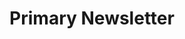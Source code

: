 ---
title: Primary Newsletter
category: Marketing
paid: false
isActive: true
ltr: {"preview":"function App() {\n  return /*#__PURE__*/React.createElement(\"section\", {\n    className: \"max-w-xl py-12 mx-auto px-4 md:px-8\"\n  }, /*#__PURE__*/React.createElement(\"div\", {\n    className: \"space-y-3 text-center\"\n  }, /*#__PURE__*/React.createElement(\"svg\", {\n    xmlns: \"http://www.w3.org/2000/svg\",\n    className: \"h-14 w-14 mx-auto text-gray-300\",\n    fill: \"none\",\n    viewBox: \"0 0 24 24\",\n    stroke: \"currentColor\"\n  }, /*#__PURE__*/React.createElement(\"path\", {\n    strokeLinecap: \"round\",\n    strokeLinejoin: \"round\",\n    strokeWidth: 2,\n    d: \"M3 19v-8.93a2 2 0 01.89-1.664l7-4.666a2 2 0 012.22 0l7 4.666A2 2 0 0121 10.07V19M3 19a2 2 0 002 2h14a2 2 0 002-2M3 19l6.75-4.5M21 19l-6.75-4.5M3 10l6.75 4.5M21 10l-6.75 4.5m0 0l-1.14.76a2 2 0 01-2.22 0l-1.14-.76\"\n  })), /*#__PURE__*/React.createElement(\"h3\", {\n    className: \"text-3xl text-gray-800 font-bold\"\n  }, \"Subscribe to our newsletter\"), /*#__PURE__*/React.createElement(\"p\", {\n    className: \"text-gray-400 leading-relaxed\"\n  }, \"Stay up to date with the roadmap progress, announcements and exclusive discounts feel free to sign up with your email.\")), /*#__PURE__*/React.createElement(\"div\", {\n    className: \"mt-6\"\n  }, /*#__PURE__*/React.createElement(\"form\", {\n    onSubmit: e => e.preventDefault(),\n    className: \"items-center justify-center sm:flex\"\n  }, /*#__PURE__*/React.createElement(\"input\", {\n    type: \"email\",\n    placeholder: \"Enter your email\",\n    className: \"text-gray-500 w-full p-3 rounded-md border outline-none focus:border-indigo-600\"\n  }), /*#__PURE__*/React.createElement(\"button\", {\n    className: \"w-full mt-3 px-5 py-3 rounded-md text-white bg-indigo-600 hover:bg-indigo-500 active:bg-indigo-700 duration-150 outline-none shadow-md focus:shadow-none focus:ring-2 ring-offset-2 ring-indigo-600 sm:mt-0 sm:ml-3 sm:w-auto\"\n  }, \"Subscribe\")), /*#__PURE__*/React.createElement(\"p\", {\n    className: \"mt-3 mx-auto text-center max-w-lg text-[15px] text-gray-400\"\n  }, \"No spam ever, we are care about the protection of your data. Read our \", /*#__PURE__*/React.createElement(\"a\", {\n    className: \"text-indigo-600 underline\",\n    href: \"javascript:void(0)\"\n  }, \" Privacy Policy \"))));\n}","vue":{"vueTail":[{"code":"<template>\n  <section class=\"max-w-xl mt-12 mx-auto px-4\">\n    <div class=\"space-y-4 text-center\">\n        <svg xmlns=\"http://www.w3.org/2000/svg\" class=\"h-14 w-14 mx-auto text-gray-300\" fill=\"none\" viewBox=\"0 0 24 24\" stroke=\"currentColor\">\n            <path strokeLinecap=\"round\" strokeLinejoin=\"round\" strokeWidth={2} d=\"M3 19v-8.93a2 2 0 01.89-1.664l7-4.666a2 2 0 012.22 0l7 4.666A2 2 0 0121 10.07V19M3 19a2 2 0 002 2h14a2 2 0 002-2M3 19l6.75-4.5M21 19l-6.75-4.5M3 10l6.75 4.5M21 10l-6.75 4.5m0 0l-1.14.76a2 2 0 01-2.22 0l-1.14-.76\" />\n        </svg>\n        <h1 class=\"text-3xl text-gray-800 font-semibold\">\n            Subscribe to our newsletter\n        </h1>\n        <p class=\"text-gray-400 leading-relaxed\">\n          Stay up to date with the roadmap progress, announcements and exclusive discounts feel free to sign up with your email.  \n        </p>\n    </div>\n    <div class=\"mt-5\">\n        <form \n            class=\"items-center justify-center sm:flex\">\n            <input \n                type=\"email\"\n                placeholder=\"Enter your email\"\n                class=\"text-gray-500 w-full p-3 rounded-md border outline-none focus:border-indigo-600\"\n            />\n            <button\n                class=\"w-full mt-3 px-5 py-3 rounded-md text-white bg-indigo-600 outline-none shadow-md focus:shadow-none focus:ring-2 ring-offset-2 ring-indigo-600 sm:mt-0 sm:ml-3 sm:w-auto\"\n            >\n                Subscribe\n            </button>\n        </form>\n        <p class=\"mt-3 mx-auto text-center max-w-lg text-[15px] text-gray-400\">\n            No spam ever, we are care about the protection of your data. \n            Read our <a class=\"text-indigo-600 underline\" href=\"javascript:void(0)\"> Privacy Policy </a>\n        </p>\n    </div>\n  </section>\n</template>","label":"App.vue"}],"vueCss":[{"code":"<template>\n  <section class=\"newsletter-primary\">\n    <div class=\"newsletter-header\">\n        <svg xmlns=\"http://www.w3.org/2000/svg\" fill=\"none\" viewBox=\"0 0 24 24\" stroke=\"currentColor\">\n            <path strokeLinecap=\"round\" strokeLinejoin=\"round\" strokeWidth={2} d=\"M3 19v-8.93a2 2 0 01.89-1.664l7-4.666a2 2 0 012.22 0l7 4.666A2 2 0 0121 10.07V19M3 19a2 2 0 002 2h14a2 2 0 002-2M3 19l6.75-4.5M21 19l-6.75-4.5M3 10l6.75 4.5M21 10l-6.75 4.5m0 0l-1.14.76a2 2 0 01-2.22 0l-1.14-.76\" />\n        </svg>\n        <h1>\n            Subscribe to our newsletter\n        </h1>\n        <p>\n          Stay up to date with the roadmap progress, announcements and exclusive discounts feel free to sign up with your email.  \n        </p>\n    </div>\n    <div class=\"newsletter-footer\">\n        <form \n            class=\"newsletter-form\">\n            <input \n                type=\"email\"\n                placeholder=\"Enter your email\"\n                class=\"input\"\n            />\n            <button\n                class=\"submit-btn\"\n            >\n                Subscribe\n            </button>\n        </form>\n        <p class=\"p-note\">\n            No spam ever, we are care about the protection of your data. \n            Read our <a class=\"link\" href=\"javascript:void(0)\"> Privacy Policy </a>\n        </p>\n    </div>\n  </section>\n</template>","label":"App.vue"},{"code":"  .newsletter-primary {\n  max-width: 36rem;\n  margin: 3rem auto 0px auto;\n  padding: 0px 1rem 0px 1rem;\n  }\n  .newsletter-primary .newsletter-header {\n    text-align: center;\n  }\n  .newsletter-primary .newsletter-header > * + * {\n    margin-top: 1rem;\n  }\n  .newsletter-primary .newsletter-header svg {\n    width: 3.5rem;\n    height: 3.5rem;\n    color: #d1d5db;\n    margin: 0px auto 0px auto;\n  }\n  .newsletter-primary .newsletter-header h1 {\n    font-size: 1.875rem;\n    line-height: 2.25rem;\n    font-weight: 600;\n    color: #1f2937;\n  }\n  .newsletter-primary .newsletter-header p {\n    color: #9ca3af;\n    line-height: 1.625;\n  }\n  .newsletter-primary .newsletter-footer {\n    margin-top: 1.25rem;\n  }\n  .newsletter-primary .newsletter-footer .newsletter-form {\n    align-items: center;\n    justify-content: center;\n  }\n  @media (min-width: 640px) {\n    .newsletter-primary .newsletter-footer .newsletter-form {\n      display: flex;\n    }\n  }\n  .newsletter-primary .newsletter-footer .newsletter-form .input {\n    color: #6b7280;\n    width: 100%;\n    padding: 0.75rem;\n    border-radius: 0.375rem;\n    border: solid 1px #e5e7eb;\n    outline: none;\n  }\n  .newsletter-primary .newsletter-footer .newsletter-form .input:focus {\n    border: solid 1px #4f46e5;\n  }\n  .newsletter-primary .newsletter-footer .newsletter-form .submit-btn {\n    width: 100%;\n    margin-top: 0.75rem;\n    padding: 0.75rem 1.25rem 0.75rem 1.25rem;\n    border-radius: 0.375rem;\n    box-shadow: 0 4px 6px -1px #0000001a, 0 2px 4px -2px #0000001a;\n    color: #FFF;\n    background-color: #4f46e5;\n    outline: none;\n  }\n  .newsletter-primary .newsletter-footer .newsletter-form .submit-btn:focus {\n    box-shadow: none;\n    box-shadow: 0 0 0 2px white, 0 0 0 4px #4f46e5;\n  }\n  @media (min-width: 640px) {\n    .newsletter-primary .newsletter-footer .newsletter-form .submit-btn {\n      margin: 0px 0px 0px 0.75rem;\n      width: auto;\n    }\n  }\n  .newsletter-primary .newsletter-footer .p-note {\n    text-align: center;\n    margin: 0.75rem auto 0px auto;\n    max-width: 32rem;\n    font-size: 15px;\n    color: #9ca3af;\n  }\n  .newsletter-primary .newsletter-footer .p-note .link {\n    color: #4f46e5;\n    text-decoration: underline;\n  }","label":"style.css"}]},"react":{"jsxCss":[{"code":"export default () => {\n    return (\n        <section className=\"newsletter-primary\">\n            <div className=\"newsletter-header\">\n                <svg xmlns=\"http://www.w3.org/2000/svg\" fill=\"none\" viewBox=\"0 0 24 24\" stroke=\"currentColor\">\n                    <path strokeLinecap=\"round\" strokeLinejoin=\"round\" strokeWidth={2} d=\"M3 19v-8.93a2 2 0 01.89-1.664l7-4.666a2 2 0 012.22 0l7 4.666A2 2 0 0121 10.07V19M3 19a2 2 0 002 2h14a2 2 0 002-2M3 19l6.75-4.5M21 19l-6.75-4.5M3 10l6.75 4.5M21 10l-6.75 4.5m0 0l-1.14.76a2 2 0 01-2.22 0l-1.14-.76\" />\n                </svg>\n                <h1>\n                    Subscribe to our newsletter\n                </h1>\n                <p>\n                  Stay up to date with the roadmap progress, announcements and exclusive discounts feel free to sign up with your email.  \n                </p>\n            </div>\n            <div className=\"newsletter-footer\">\n                <form \n                    onSubmit={(e) => e.preventDefault()}\n                    className=\"newsletter-form\">\n                    <input \n                        type=\"email\"\n                        placeholder=\"Enter your email\"\n                        className=\"input\"\n                    />\n                    <button\n                        className=\"submit-btn\"\n                    >\n                        Subscribe\n                    </button>\n                </form>\n                <p className=\"p-note\">\n                    No spam ever, we are care about the protection of your data. \n                    Read our <a className=\"link\" href=\"javascript:void(0)\"> Privacy Policy </a>\n                </p>\n            </div>\n        </section>\n    )\n}","label":"App.jsx"},{"code":".newsletter-primary {\n  max-width: 36rem;\n  margin: 3rem auto 0px auto;\n  padding: 0px 1rem 0px 1rem;\n}\n.newsletter-primary .newsletter-header {\n  text-align: center;\n}\n.newsletter-primary .newsletter-header > * + * {\n  margin-top: 1rem;\n}\n.newsletter-primary .newsletter-header svg {\n  width: 3.5rem;\n  height: 3.5rem;\n  color: #d1d5db;\n  margin: 0px auto 0px auto;\n}\n.newsletter-primary .newsletter-header h1 {\n  font-size: 1.875rem;\n  line-height: 2.25rem;\n  font-weight: 600;\n  color: #1f2937;\n}\n.newsletter-primary .newsletter-header p {\n  color: #9ca3af;\n  line-height: 1.625;\n}\n.newsletter-primary .newsletter-footer {\n  margin-top: 1.25rem;\n}\n.newsletter-primary .newsletter-footer .newsletter-form {\n  align-items: center;\n  justify-content: center;\n}\n@media (min-width: 640px) {\n  .newsletter-primary .newsletter-footer .newsletter-form {\n    display: flex;\n  }\n}\n.newsletter-primary .newsletter-footer .newsletter-form .input {\n  color: #6b7280;\n  width: 100%;\n  padding: 0.75rem;\n  border-radius: 0.375rem;\n  border: solid 1px #e5e7eb;\n  outline: none;\n}\n.newsletter-primary .newsletter-footer .newsletter-form .input:focus {\n  border: solid 1px #4f46e5;\n}\n.newsletter-primary .newsletter-footer .newsletter-form .submit-btn {\n  width: 100%;\n  margin-top: 0.75rem;\n  padding: 0.75rem 1.25rem 0.75rem 1.25rem;\n  border-radius: 0.375rem;\n  box-shadow: 0 4px 6px -1px #0000001a, 0 2px 4px -2px #0000001a;\n  color: #FFF;\n  background-color: #4f46e5;\n  outline: none;\n}\n.newsletter-primary .newsletter-footer .newsletter-form .submit-btn:focus {\n  box-shadow: none;\n  box-shadow: 0 0 0 2px white, 0 0 0 4px #4f46e5;\n}\n@media (min-width: 640px) {\n  .newsletter-primary .newsletter-footer .newsletter-form .submit-btn {\n    margin: 0px 0px 0px 0.75rem;\n    width: auto;\n  }\n}\n.newsletter-primary .newsletter-footer .p-note {\n  text-align: center;\n  margin: 0.75rem auto 0px auto;\n  max-width: 32rem;\n  font-size: 15px;\n  color: #9ca3af;\n}\n.newsletter-primary .newsletter-footer .p-note .link {\n  color: #4f46e5;\n  text-decoration: underline;\n}","label":"style.css"}],"jsxTail":[{"code":"export default () => {\n    return (\n        <section className=\"max-w-xl mt-12 mx-auto px-4 md:px-8\">\n            <div className=\"space-y-3 text-center\">\n                <svg xmlns=\"http://www.w3.org/2000/svg\" className=\"h-14 w-14 mx-auto text-gray-300\" fill=\"none\" viewBox=\"0 0 24 24\" stroke=\"currentColor\">\n                    <path strokeLinecap=\"round\" strokeLinejoin=\"round\" strokeWidth={2} d=\"M3 19v-8.93a2 2 0 01.89-1.664l7-4.666a2 2 0 012.22 0l7 4.666A2 2 0 0121 10.07V19M3 19a2 2 0 002 2h14a2 2 0 002-2M3 19l6.75-4.5M21 19l-6.75-4.5M3 10l6.75 4.5M21 10l-6.75 4.5m0 0l-1.14.76a2 2 0 01-2.22 0l-1.14-.76\" />\n                </svg>\n                <h3 className=\"text-3xl text-gray-800 font-bold\">\n                    Subscribe to our newsletter\n                </h3>\n                <p className=\"text-gray-400 leading-relaxed\">\n                  Stay up to date with the roadmap progress, announcements and exclusive discounts feel free to sign up with your email.  \n                </p>\n            </div>\n            <div className=\"mt-6\">\n                <form \n                    onSubmit={(e) => e.preventDefault()}\n                    className=\"items-center justify-center sm:flex\">\n                    <input \n                        type=\"email\"\n                        placeholder=\"Enter your email\"\n                        className=\"text-gray-500 w-full p-3 rounded-md border outline-none focus:border-indigo-600\"\n                    />\n                    <button\n                        className=\"w-full mt-3 px-5 py-3 rounded-md text-white bg-indigo-600 hover:bg-indigo-500 active:bg-indigo-700 duration-150 outline-none shadow-md focus:shadow-none focus:ring-2 ring-offset-2 ring-indigo-600 sm:mt-0 sm:ml-3 sm:w-auto\"\n                    >\n                        Subscribe\n                    </button>\n                </form>\n                <p className=\"mt-3 mx-auto text-center max-w-lg text-[15px] text-gray-400\">\n                    No spam ever, we are care about the protection of your data. \n                    Read our <a className=\"text-indigo-600 underline\" href=\"javascript:void(0)\"> Privacy Policy </a>\n                </p>\n            </div>\n        </section>\n    )\n}","label":"App.jsx"}]}}
rtl: {"preview":"function App() {\n  return /*#__PURE__*/React.createElement(\"section\", {\n    className: \"max-w-xl py-12 mx-auto px-4 text-[17px] md:px-8\"\n  }, /*#__PURE__*/React.createElement(\"div\", {\n    className: \"space-y-3 text-center\"\n  }, /*#__PURE__*/React.createElement(\"svg\", {\n    xmlns: \"http://www.w3.org/2000/svg\",\n    className: \"h-14 w-14 mx-auto text-gray-300\",\n    fill: \"none\",\n    viewBox: \"0 0 24 24\",\n    stroke: \"currentColor\"\n  }, /*#__PURE__*/React.createElement(\"path\", {\n    strokeLinecap: \"round\",\n    strokeLinejoin: \"round\",\n    strokeWidth: 2,\n    d: \"M3 19v-8.93a2 2 0 01.89-1.664l7-4.666a2 2 0 012.22 0l7 4.666A2 2 0 0121 10.07V19M3 19a2 2 0 002 2h14a2 2 0 002-2M3 19l6.75-4.5M21 19l-6.75-4.5M3 10l6.75 4.5M21 10l-6.75 4.5m0 0l-1.14.76a2 2 0 01-2.22 0l-1.14-.76\"\n  })), /*#__PURE__*/React.createElement(\"h3\", {\n    className: \"text-3xl text-gray-800 font-bold\"\n  }, \"\\u0627\\u0634\\u062A\\u0631\\u0643 \\u0641\\u064A \\u0646\\u0634\\u0631\\u062A\\u0646\\u0627 \\u0627\\u0644\\u0625\\u062E\\u0628\\u0627\\u0631\\u064A\\u0629\"), /*#__PURE__*/React.createElement(\"p\", {\n    className: \"text-gray-400 leading-relaxed\"\n  }, \"\\u0627\\u0628\\u0642 \\u0639\\u0644\\u0649 \\u0627\\u0637\\u0644\\u0627\\u0639 \\u062F\\u0627\\u0626\\u0645 \\u0628\\u062A\\u0642\\u062F\\u0645 \\u062E\\u0627\\u0631\\u0637\\u0629 \\u0627\\u0644\\u0637\\u0631\\u064A\\u0642 \\u0648\\u0627\\u0644\\u0625\\u0639\\u0644\\u0627\\u0646\\u0627\\u062A \\u0648\\u0627\\u0644\\u062E\\u0635\\u0648\\u0645\\u0627\\u062A \\u0627\\u0644\\u062D\\u0635\\u0631\\u064A\\u0629 \\u0644\\u0627 \\u062A\\u062A\\u0631\\u062F\\u062F \\u0641\\u064A \\u0627\\u0644\\u062A\\u0633\\u062C\\u064A\\u0644 \\u0628\\u0627\\u0633\\u062A\\u062E\\u062F\\u0627\\u0645 \\u0628\\u0631\\u064A\\u062F\\u0643 \\u0627\\u0644\\u0625\\u0644\\u0643\\u062A\\u0631\\u0648\\u0646\\u064A.\")), /*#__PURE__*/React.createElement(\"div\", {\n    className: \"mt-6\"\n  }, /*#__PURE__*/React.createElement(\"form\", {\n    onSubmit: e => e.preventDefault(),\n    className: \"items-center justify-center sm:flex\"\n  }, /*#__PURE__*/React.createElement(\"input\", {\n    type: \"email\",\n    placeholder: \"\\u0625\\u062F\\u062E\\u0644 \\u0627\\u0644\\u0628\\u0631\\u064A\\u062F \\u0627\\uFEF9\\u0644\\u0643\\u062A\\u0631\\u0648\\u0646\\u064A\",\n    className: \"text-gray-500 w-full p-3 rounded-md border outline-none focus:border-indigo-600\"\n  }), /*#__PURE__*/React.createElement(\"button\", {\n    className: \"w-full mt-3 px-5 py-3 rounded-md text-white bg-indigo-600 hover:bg-indigo-500 active:bg-indigo-700 duration-150 outline-none shadow-md focus:shadow-none focus:ring-2 ring-offset-2 ring-indigo-600 sm:mt-0 sm:mr-3 sm:w-auto\"\n  }, \"\\u0627\\u0634\\u062A\\u0631\\u0627\\u0643\")), /*#__PURE__*/React.createElement(\"p\", {\n    className: \"mt-3 mx-auto text-center max-w-lg text-[15px] text-gray-400\"\n  }, \"\\u0644\\u0627 \\u064A\\u0648\\u062C\\u062F \\u0628\\u0631\\u064A\\u062F \\u0639\\u0634\\u0648\\u0627\\u0626\\u064A \\u0639\\u0644\\u0649 \\u0627\\u0644\\u0625\\u0637\\u0644\\u0627\\u0642 \\u060C \\u0646\\u062D\\u0646 \\u0646\\u0647\\u062A\\u0645 \\u0628\\u062D\\u0645\\u0627\\u064A\\u0629 \\u0628\\u064A\\u0627\\u0646\\u0627\\u062A\\u0643. \\u0625\\u0642\\u0631\\u0623 \", /*#__PURE__*/React.createElement(\"a\", {\n    className: \"text-indigo-600 underline\",\n    href: \"javascript:void(0)\"\n  }, \" \\u0633\\u064A\\u0627\\u0633\\u0629 \\u0627\\u0644\\u062E\\u0635\\u0648\\u0635\\u064A\\u0629 \"))));\n}","react":{"jsxTail":[{"code":"export default () => {\n    return (\n        <section className=\"max-w-xl py-12 mx-auto px-4 text-[17px] md:px-8\">\n            <div className=\"space-y-3 text-center\">\n                <svg xmlns=\"http://www.w3.org/2000/svg\" className=\"h-14 w-14 mx-auto text-gray-300\" fill=\"none\" viewBox=\"0 0 24 24\" stroke=\"currentColor\">\n                    <path strokeLinecap=\"round\" strokeLinejoin=\"round\" strokeWidth={2} d=\"M3 19v-8.93a2 2 0 01.89-1.664l7-4.666a2 2 0 012.22 0l7 4.666A2 2 0 0121 10.07V19M3 19a2 2 0 002 2h14a2 2 0 002-2M3 19l6.75-4.5M21 19l-6.75-4.5M3 10l6.75 4.5M21 10l-6.75 4.5m0 0l-1.14.76a2 2 0 01-2.22 0l-1.14-.76\" />\n                </svg>\n                <h3 className=\"text-3xl text-gray-800 font-bold\">\n                    اشترك في نشرتنا الإخبارية\n                </h3>\n                <p className=\"text-gray-400 leading-relaxed\">\n                  ابق على اطلاع دائم بتقدم خارطة الطريق والإعلانات والخصومات الحصرية لا تتردد في التسجيل باستخدام بريدك الإلكتروني.  \n                </p>\n            </div>\n            <div className=\"mt-5\">\n                <form \n                    onSubmit={(e) => e.preventDefault()}\n                    className=\"items-center justify-center sm:flex\">\n                    <input \n                        type=\"email\"\n                        placeholder=\"إدخل البريد اﻹلكتروني\"\n                        className=\"text-gray-500 w-full p-3 rounded-md border outline-none focus:border-indigo-600\"\n                    />\n                    <button\n                        className=\"w-full mt-3 px-5 py-3 rounded-md text-white bg-indigo-600 hover:bg-indigo-500 active:bg-indigo-700 duration-150 outline-none shadow-md focus:shadow-none focus:ring-2 ring-offset-2 ring-indigo-600 sm:mt-0 sm:mr-3 sm:w-auto\"\n                    >\n                        اشتراك\n                    </button>\n                </form>\n                <p className=\"mt-3 mx-auto text-center max-w-lg text-[15px] text-gray-400\">\n                    لا يوجد بريد عشوائي على الإطلاق ، نحن نهتم بحماية بياناتك.\n                    إقرأ <a className=\"text-indigo-600 underline\" href=\"javascript:void(0)\"> سياسة الخصوصية </a>\n                </p>\n            </div>\n        </section>\n    )\n}","label":"App.jsx"}],"jsxCss":[{"code":"export default () => {\n    return (\n        <section className=\"newsletter-primary\">\n            <div className=\"newsletter-header\">\n                <svg xmlns=\"http://www.w3.org/2000/svg\" fill=\"none\" viewBox=\"0 0 24 24\" stroke=\"currentColor\">\n                    <path strokeLinecap=\"round\" strokeLinejoin=\"round\" strokeWidth={2} d=\"M3 19v-8.93a2 2 0 01.89-1.664l7-4.666a2 2 0 012.22 0l7 4.666A2 2 0 0121 10.07V19M3 19a2 2 0 002 2h14a2 2 0 002-2M3 19l6.75-4.5M21 19l-6.75-4.5M3 10l6.75 4.5M21 10l-6.75 4.5m0 0l-1.14.76a2 2 0 01-2.22 0l-1.14-.76\" />\n                </svg>\n                <h1>\n                    اشترك في نشرتنا الإخبارية\n                </h1>\n                <p>\n                  ابق على اطلاع دائم بتقدم خارطة الطريق والإعلانات والخصومات الحصرية لا تتردد في التسجيل باستخدام بريدك الإلكتروني.\n                </p>\n            </div>\n            <div className=\"newsletter-footer\">\n                <form \n                    onSubmit={(e) => e.preventDefault()}\n                    className=\"newsletter-form\">\n                    <input \n                        type=\"email\"\n                        placeholder=\"إدخل البريد اﻹلكتروني\"\n                        className=\"input\"\n                    />\n                    <button\n                        className=\"submit-btn\"\n                    >\n                        اشتراك\n                    </button>\n                </form>\n                <p className=\"p-note\">\n                    لا يوجد بريد عشوائي على الإطلاق ، نحن نهتم بحماية بياناتك.\n                    إقرأ <a className=\"link\" href=\"javascript:void(0)\"> سياسة الخصوصية </a>\n                </p>\n            </div>\n        </section>\n    )\n}","label":"App.jsx"},{"code":".newsletter-primary {\n  max-width: 36rem;\n  margin: 3rem auto 0px auto;\n  padding: 0px 1rem 0px 1rem;\n}\n.newsletter-primary .newsletter-header {\n  text-align: center;\n}\n.newsletter-primary .newsletter-header > * + * {\n  margin-top: 1rem;\n}\n.newsletter-primary .newsletter-header svg {\n  width: 3.5rem;\n  height: 3.5rem;\n  color: #d1d5db;\n  margin: 0px auto 0px auto;\n}\n.newsletter-primary .newsletter-header h1 {\n  font-size: 1.875rem;\n  line-height: 2.25rem;\n  font-weight: 600;\n  color: #1f2937;\n}\n.newsletter-primary .newsletter-header p {\n  color: #9ca3af;\n  line-height: 1.625;\n}\n.newsletter-primary .newsletter-footer {\n  margin-top: 1.25rem;\n}\n.newsletter-primary .newsletter-footer .newsletter-form {\n  align-items: center;\n  justify-content: center;\n}\n@media (min-width: 640px) {\n  .newsletter-primary .newsletter-footer .newsletter-form {\n    display: flex;\n  }\n}\n.newsletter-primary .newsletter-footer .newsletter-form .input {\n  color: #6b7280;\n  width: 100%;\n  padding: 0.75rem;\n  border-radius: 0.375rem;\n  border: solid 1px #e5e7eb;\n  outline: none;\n}\n.newsletter-primary .newsletter-footer .newsletter-form .input:focus {\n  border: solid 1px #4f46e5;\n}\n.newsletter-primary .newsletter-footer .newsletter-form .submit-btn {\n  width: 100%;\n  margin-top: 0.75rem;\n  padding: 0.75rem 1.25rem 0.75rem 1.25rem;\n  border-radius: 0.375rem;\n  box-shadow: 0 4px 6px -1px #0000001a, 0 2px 4px -2px #0000001a;\n  color: #FFF;\n  background-color: #4f46e5;\n  outline: none;\n}\n.newsletter-primary .newsletter-footer .newsletter-form .submit-btn:focus {\n  box-shadow: none;\n  box-shadow: 0 0 0 2px white, 0 0 0 4px #4f46e5;\n}\n@media (min-width: 640px) {\n  .newsletter-primary .newsletter-footer .newsletter-form .submit-btn {\n    margin: 0px 0.75rem 0px 0px;\n    width: auto;\n  }\n}\n.newsletter-primary .newsletter-footer .p-note {\n  text-align: center;\n  margin: 0.75rem auto 0px auto;\n  max-width: 32rem;\n  font-size: 15px;\n  color: #9ca3af;\n}\n.newsletter-primary .newsletter-footer .p-note .link {\n  color: #4f46e5;\n  text-decoration: underline;\n}","label":"style.css"}]},"vue":{"vueCss":[],"vueTail":[]}}
slug: /newsletters
id: e666ad25-887b-4aff-a1fa-ea1c994cea5c
created_at: 1
---
